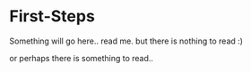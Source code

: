 # First-Steps
Something will go here..
read me.
but there is nothing to read :)

or perhaps there is something to read..
